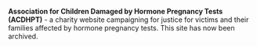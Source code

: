 **Association for Children Damaged by Hormone Pregnancy Tests (ACDHPT)** - a charity website campaigning for justice for victims and their families affected by hormone pregnancy tests. This site has now been archived.
